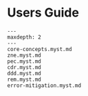 # Users Guide

```{toctree}
---
maxdepth: 2
---
core-concepts.myst.md
zne.myst.md
pec.myst.md
cdr.myst.md
ddd.myst.md
rem.myst.md
error-mitigation.myst.md
```